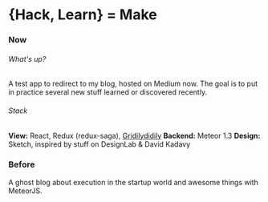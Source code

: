 # {Hack, Learn} =  Make

### Now

###### What's up?
A test app to redirect to my blog, hosted on Medium now. The goal is to put in practice several new stuff learned or discovered recently.

###### Stack
**View:** React, Redux (redux-saga), [Gridilydidily](http://philippkuehn.github.io/gridilydidily/)
**Backend:** Meteor 1.3
**Design:** Sketch, inspired by stuff on DesignLab & David Kadavy

### Before
A ghost blog about execution in the startup world and awesome things with MeteorJS.
